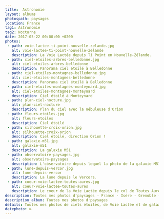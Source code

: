 ```yaml
---
title:  Astronomie
layout: albums
photospath: paysages
location: France
tag1: Astronomie
tag2: Nocturne
date: 2017-05-22 00:00:00 +0200
photos:
 - path: voie-lactee-ti-point-nouvelle-zelande.jpg
   alt: voie-lactee-ti-point-nouvelle-zelande
   description: La Voie Lactée depuis Ti Point en Nouvelle-Zélande.
 - path: ciel-etoiles-arbres-belledonne.jpg
   alt: ciel-etoiles-arbres-belledonne
   description: Panorama ciel étoilé à Belledonne
 - path: ciel-etoiles-montagnes-belledonne.jpg
   alt: ciel-etoiles-montagnes-belledonne
   description: Panorama ciel étoilé à Belledonne
 - path: ciel-etoiles-montagnes-monteynard.jpg
   alt: ciel-etoiles-montagnes-monteynard
   description: Ciel étoilé à Monteynard
 - path: plan-ciel-nocture.jpg
   alt: plan-ciel-nocture
   description: Plan du ciel avec la nébuleuse d'Orion
 - path: fleurs-etoiles.jpg
   alt: fleurs-etoiles
   description: Ciel étoilé
 - path: silhouette-croix-orion.jpg
   alt: silhouette-croix-orion
   description: Ciel étoilé, direction Orion !
 - path: galaxie-m51.jpg
   alt: galaxie-m51
   description: La galaxie M51
 - path: observatoire-paysages.jpg
   alt: observatoire-paysages
   description: L'observatoire depuis lequel la photo de la galaxie M51 a été prise.
 - path: lune-depuis-vercor.jpg
   alt: lune-depuis-vercor
   description: La lune depuis le Vercors.
 - path: coeur-voie-lactee-toutes-aures.jpg
   alt: coeur-voie-lactee-toutes-aures
   description: Le coeur de la Voie Lactée depuis le col de Toutes Aures
description: Toutes mes photos d'paysages - France - Isère - Grenoble - Photographies - Nouvelle Zélande
description_album: Toutes mes photos d'paysages
details: Toutes mes photos de ciels étoilés, de Voie Lactée et de galaxies. C'est mon genre de photos préferé, celui qui permet de voir l'invisible à nos yeux. Je suis impatient de découvrir et de photographier le ciel réputé de la Nouvelle Zélande !
datephoto: ∞
---
```


